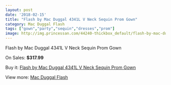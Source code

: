```yaml
---
layout: post
date: '2018-02-15'
title: "Flash by Mac Duggal 4341L V Neck Sequin Prom Gown"
category: Mac Duggal Flash
tags: ["gown","party","sequin","dresses","prom"]
image: http://img.princessan.com/44240-thickbox_default/flash-by-mac-duggal-4341l-v-neck-sequin-prom-gown.jpg
---
```

Flash by Mac Duggal 4341L V Neck Sequin Prom Gown

On Sales: **$317.99**
<a href="https://www.princessan.com/en/mac-duggal-flash/20554-flash-by-mac-duggal-4341l-v-neck-sequin-prom-gown.html"><amp-img layout="responsive" width="600" height="600" src="//img.princessan.com/44240-thickbox_default/flash-by-mac-duggal-4341l-v-neck-sequin-prom-gown.jpg" alt="Flash by Mac Duggal 4341L V Neck Sequin Prom Gown 0" /></a>
<a href="https://www.princessan.com/en/mac-duggal-flash/20554-flash-by-mac-duggal-4341l-v-neck-sequin-prom-gown.html"><amp-img layout="responsive" width="600" height="600" src="//img.princessan.com/44242-thickbox_default/flash-by-mac-duggal-4341l-v-neck-sequin-prom-gown.jpg" alt="Flash by Mac Duggal 4341L V Neck Sequin Prom Gown 1" /></a>
<a href="https://www.princessan.com/en/mac-duggal-flash/20554-flash-by-mac-duggal-4341l-v-neck-sequin-prom-gown.html"><amp-img layout="responsive" width="600" height="600" src="//img.princessan.com/44241-thickbox_default/flash-by-mac-duggal-4341l-v-neck-sequin-prom-gown.jpg" alt="Flash by Mac Duggal 4341L V Neck Sequin Prom Gown 2" /></a>

Buy it: [Flash by Mac Duggal 4341L V Neck Sequin Prom Gown](https://www.princessan.com/en/mac-duggal-flash/20554-flash-by-mac-duggal-4341l-v-neck-sequin-prom-gown.html "Flash by Mac Duggal 4341L V Neck Sequin Prom Gown")

View more: [Mac Duggal Flash](https://www.princessan.com/en/41-mac-duggal-flash "Mac Duggal Flash")